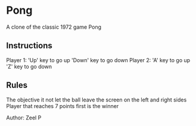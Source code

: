 # Pong
A clone of the classic 1972 game Pong

## Instructions
Player 1: 'Up' key to go up
          'Down' key to go down
Player 2: 'A' key to go up
          'Z' key to go down
          
## Rules
The objective it not let the ball leave the screen on the left and right sides
Player that reaches 7 points first is the winner
          
Author: Zeel P 

